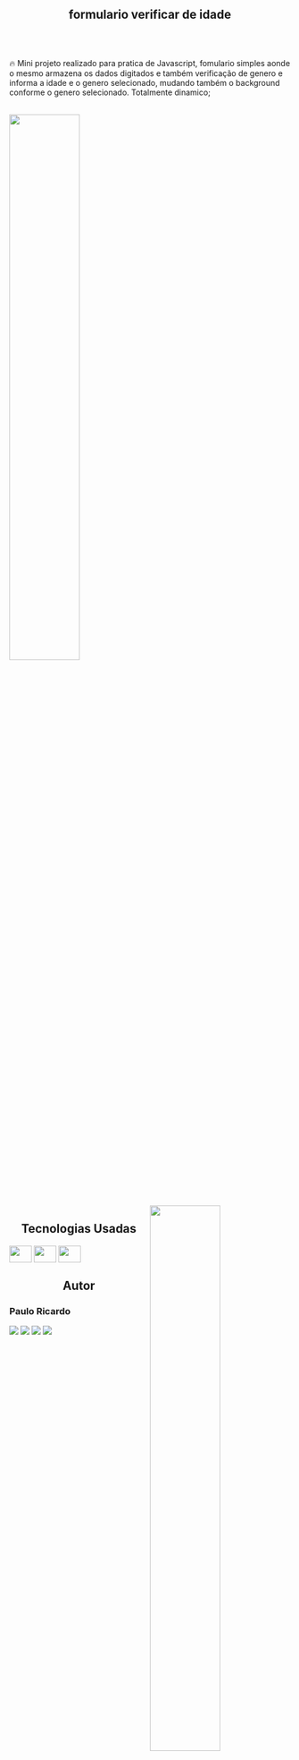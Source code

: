 ### <h2 align="center"> formulario verificar de idade </h2>
 <br><br>
 
🔥 Mini projeto realizado para pratica de Javascript, fomulario simples aonde o mesmo armazena os dados digitados e também verificação de genero e informa a idade e o genero selecionado, mudando também o background conforme o genero selecionado. Totalmente dinamico; 


<div  >
  <br><img height="50%" src="https://cdn.discordapp.com/attachments/838601680404086806/1126583401915371661/image.png"><img align="right" height="50%" src="https://cdn.discordapp.com/attachments/838601680404086806/1126583342675013673/image.png">
</div>


### <h2 align="center"> Tecnologias Usadas </h2>
  <div display: inline-block>
     <img align="center"  height="30" width="40" src="https://cdn.jsdelivr.net/gh/devicons/devicon/icons/javascript/javascript-original.svg" />
     <img align="center"  height="30" width="40" src="https://cdn.jsdelivr.net/gh/devicons/devicon/icons/html5/html5-original.svg" />
     <img align="center" height="30" width="40" src="https://cdn.jsdelivr.net/gh/devicons/devicon/icons/css3/css3-original.svg" />
  </div>

### <h2 align="center"> Autor </h2>
  <h3> Paulo Ricardo </h3>
 
 <div align-items="center"> 
  <a href="https://instagram.com/_paulogoms" target="_blank"><img src="https://img.shields.io/badge/-Instagram-%23E4405F?style=for-the-badge&logo=instagram&logoColor=white" target="_blank"></a>
 	<a href="https://www.twitch.tv/2p_rj" target="_blank"><img src="https://img.shields.io/badge/Twitch-9146FF?style=for-the-badge&logo=twitch&logoColor=white" target="_blank"></a>
 <a href="https://discord.gg/mYFHBrn6" target="_blank"><img src="https://img.shields.io/badge/Discord-7289DA?style=for-the-badge&logo=discord&logoColor=white" target="_blank"></a> 
  <a href="https://www.linkedin.com/in/pr-gomes" target="_blank"><img src="https://img.shields.io/badge/-LinkedIn-%230077B5?style=for-the-badge&logo=linkedin&logoColor=white" target="_blank"></a> 
  
</div>
